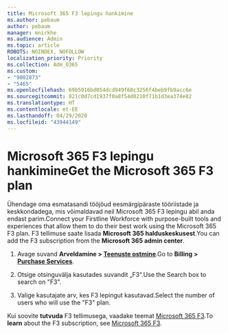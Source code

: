 ```yaml
---
title: Microsoft 365 F3 lepingu hankimine
ms.author: pebaum
author: pebaum
manager: mnirkhe
ms.audience: Admin
ms.topic: article
ROBOTS: NOINDEX, NOFOLLOW
localization_priority: Priority
ms.collection: Adm_O365
ms.custom:
- "9002873"
- "5465"
ms.openlocfilehash: 69b5916bd054dcd949f68c3256f4beb9fb9acc6e
ms.sourcegitcommit: 821c0d7cd1937f0a8f54d0210f71b1d3ea374e82
ms.translationtype: HT
ms.contentlocale: et-EE
ms.lasthandoff: 04/29/2020
ms.locfileid: "43944149"
---
```

# <a name="get-the-microsoft-365-f3-plan"></a><span data-ttu-id="f1fc1-102">Microsoft 365 F3 lepingu hankimine</span><span class="sxs-lookup"><span data-stu-id="f1fc1-102">Get the Microsoft 365 F3 plan</span></span>

<span data-ttu-id="f1fc1-103">Ühendage oma esmatasandi tööjõud eesmärgipäraste tööriistade ja keskkondadega, mis võimaldavad neil Microsoft 365 F3 lepingu abil anda endast parim.</span><span class="sxs-lookup"><span data-stu-id="f1fc1-103">Connect your Firstline Workforce with purpose-built tools and experiences that allow them to do their best work using the Microsoft 365 F3 plan.</span></span> <span data-ttu-id="f1fc1-104">F3 tellimuse saate lisada **Microsoft 365 halduskeskusest**.</span><span class="sxs-lookup"><span data-stu-id="f1fc1-104">You can add the F3 subscription from the **Microsoft 365 admin center**.</span></span>

1. <span data-ttu-id="f1fc1-105">Avage suvand **Arveldamine > [Teenuste ostmine](https://go.microsoft.com/fwlink/p/?linkid=868433)**.</span><span class="sxs-lookup"><span data-stu-id="f1fc1-105">Go to **Billing > [Purchase Services](https://go.microsoft.com/fwlink/p/?linkid=868433)**.</span></span>

2. <span data-ttu-id="f1fc1-106">Otsige otsinguvälja kasutades suvandit „F3“.</span><span class="sxs-lookup"><span data-stu-id="f1fc1-106">Use the Search box to search on "F3".</span></span>

3. <span data-ttu-id="f1fc1-107">Valige kasutajate arv, kes F3 lepingut kasutavad.</span><span class="sxs-lookup"><span data-stu-id="f1fc1-107">Select the number of users who will use the "F3" plan.</span></span>

<span data-ttu-id="f1fc1-108">Kui soovite **tutvuda** F3 tellimusega, vaadake teemat [Microsoft 365 F3](https://www.microsoft.com/microsoft-365/microsoft-365-enterprise-f3?activetab=pivot%3aoverviewtab).</span><span class="sxs-lookup"><span data-stu-id="f1fc1-108">To **learn** about the F3 subscription, see [Microsoft 365 F3](https://www.microsoft.com/microsoft-365/microsoft-365-enterprise-f3?activetab=pivot%3aoverviewtab).</span></span>
